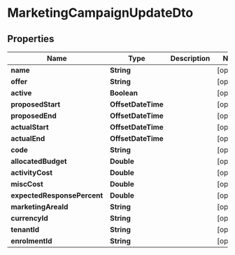 

# MarketingCampaignUpdateDto


## Properties

| Name | Type | Description | Notes |
|------------ | ------------- | ------------- | -------------|
|**name** | **String** |  |  [optional] |
|**offer** | **String** |  |  [optional] |
|**active** | **Boolean** |  |  [optional] |
|**proposedStart** | **OffsetDateTime** |  |  [optional] |
|**proposedEnd** | **OffsetDateTime** |  |  [optional] |
|**actualStart** | **OffsetDateTime** |  |  [optional] |
|**actualEnd** | **OffsetDateTime** |  |  [optional] |
|**code** | **String** |  |  [optional] |
|**allocatedBudget** | **Double** |  |  [optional] |
|**activityCost** | **Double** |  |  [optional] |
|**miscCost** | **Double** |  |  [optional] |
|**expectedResponsePercent** | **Double** |  |  [optional] |
|**marketingAreaId** | **String** |  |  [optional] |
|**currencyId** | **String** |  |  [optional] |
|**tenantId** | **String** |  |  [optional] |
|**enrolmentId** | **String** |  |  [optional] |



